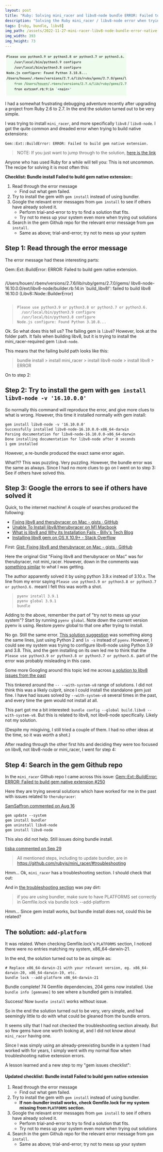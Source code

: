 ```yaml
---
layout: post
title: "Ruby: Solving mini_racer and libv8-node bundle ERROR: Failed to build gem native extension"
description: "Solving the Ruby mini_racer / libv8-node error when trying to bundle install"
tags: [ruby, bundle, libv8]
img_path: /assets/2022-11-27-mini-racer-libv8-node-bundle-error-native-extensions/mini-racer-libv8-node-bundle-error-native-extensions.jpg
img_width: 393
img_height: 73
---
```


![Solving mini_racer and libv8-node bundle ERROR: Failed to build gem native extension](/assets/2022-11-27-mini-racer-libv8-node-bundle-error-native-extensions/mini-racer-libv8-node-bundle-error-native-extensions.jpg)

I had a somewhat frustrating debugging adventure recently after upgrading a project from Ruby 2.6 to 2.7. In the end the solution turned out to be very simple.

I was trying to install `mini_racer`, and more specifically `libv8` / `libv8-node`. I got the quite common and dreaded error when trying to build native extensions:

`Gem::Ext::BuildError: ERROR: Failed to build gem native extension.`

> NOTE: If you just want to jump through to the solution, [here is the link](#the-solution-add-platform)

Anyone who has used Ruby for a while will tell you: This is not uncommon. The recipe for solving it is most often this:

**Checklist: Bundle install Failed to build gem native extension:**:

1. Read through the error message
   - Find out what gem failed.
2. Try to install the gem with `gem install` instead of using bundler.
3. Google the relevant error messages from `gem install` to see if others have already solved it. 
   - Perform trial-and-error to try to find a solution that fits.
   - Try not to mess up your system even more when trying out solutions
4. Search in the gem Github repo for the relevant error message from `gem install`.
   - Same as above; trial-and-error; try not to mess up your system

## Step 1: Read through the error message

The error message had these interesting parts:

Gem::Ext::BuildError: ERROR: Failed to build gem native extension.

> ```
/Users/houen/.rbenv/versions/2.7.6/lib/ruby/gems/2.7.0/gems/
libv8-node-16.10.0.0/ext/libv8-node/builder.rb:14:in `build_libv8!': 
failed to build libv8 16.10.0 (Libv8::Node::BuilderError)
> ```

> ```
> Please use python3.9 or python3.8 or python3.7 or python3.6.
>	/usr/local/bin/python3.9 configure
>	/usr/local/bin/python3.8 configure
> Node.js configure: Found Python 3.10.8...
> ```

Ok. So what does this tell us? The failing gem is `libv8`? However, look at the folder path. It fails when building libv8, but it is trying to install the mini_racer-required gem `libv8-node`. 

This means that the failing build path looks like this:

> bundle install > install mini_racer > install libv8-node > install libv8 > ERROR

On to step 2:

## Step 2: Try to install the gem with `gem install libv8-node -v '16.10.0.0'`

So normally this command will reproduce the error, and give more clues to what is wrong. However, this time it installed normally with gem install:

```
gem install libv8-node -v '16.10.0.0'
Successfully installed libv8-node-16.10.0.0-x86_64-darwin
Parsing documentation for libv8-node-16.10.0.0-x86_64-darwin
Done installing documentation for libv8-node after 0 seconds
1 gem installed
```

However, a re-bundle produced the exact same error again.

What?!? This was puzzling. Very puzzling. However, the bundle error was the same as always. 
Since I had no more clues to go on I went on to step 3: See if others have solved this.

## Step 3: Google the errors to see if others have solved it

Quick, to the internet machine! A couple of searches produced the following:

- [Fixing libv8 and therubyracer on Mac - gists · GitHub](https://gist.github.com/fernandoaleman/868b64cd60ab2d51ab24e7bf384da1ca)
- [Unable To Install libv8/therubyracer on M1 Macbook](https://github.com/rubyjs/libv8/issues/312)
- [What is libv8 and Why its Installation Fails - Billy's Tech Blog](https://billykong.github.io/ruby/2020/03/17/fixing-libv8-in-osx-catalina.html)
- [Installing libv8 gem on OS X 10.9+ - Stack Overflow](https://stackoverflow.com/questions/19577759/installing-libv8-gem-on-os-x-10-9)

First: [Gist: Fixing libv8 and therubyracer on Mac - gists · GitHub](https://gist.github.com/fernandoaleman/868b64cd60ab2d51ab24e7bf384da1ca?permalink_comment_id=4071064)

Here the original Gist "Fixing libv8 and therubyracer on Mac" was for therubyracer, not mini_racer. 
However, down in the comments was [something similar](https://gist.github.com/fernandoaleman/868b64cd60ab2d51ab24e7bf384da1ca?permalink_comment_id=4211086#gistcomment-4211086) to what I was getting.

The author apparently solved it by using python 3.9.x instead of 3.10.x. 
The line from my error saying `Please use python3.9 or python3.8 or python3.7 or python3.6.` meant I felt this was worth a shot.

> ```
> pyenv install 3.9.1
> pyenv global 3.9.1
> bundle
> ```

Adding to the above, remember the part of "try not to mess up your system"? Start by running `pyenv global`. Note down the current version pyenv is using. Restore pyenv global to that one after trying to install. 

No go. Still the same error. [This solution suggestion](https://github.com/avvo/docker-ruby/issues/3) was something along the same lines, 
just using Python 2 and `ln -s` instead of `pyenv`.
However, I could see my system was trying to configure libv8-node using Python 3.9 and 3.8.
This, and the gem installing on its own led me to think that the `Please use python3.9 or python3.8 or python3.7 or python3.6.` part of the error was probably misleading in this case.

Some more Googling around this topic led me across [a solution to libv8 issues from the past](https://github.com/avvo/docker-ruby/issues/3)

This tinkered around the `-- --with-system-v8` range of solutions. I did not think this was a likely culprit, since I could install the standalone gem just fine.
I have had issues solved by `--with-system-v8` several times in the past, and every time the gem would not install at all.

This part got me a bit interested: `bundle config --global build.libv8 --with-system-v8`. But this is related to libv8, not libv8-node specifically. Likely not my solution.

(Despite my misgiving, I still tried a couple of them. I had no other ideas at the time, so it was worth a shot.)

After reading through the other first hits and deciding they were too focused on libv8, not libv8-node or mini_racer, I went for step 4:

## Step 4: Search in the gem Github repo

In the `mini_racer` Github repo I came across this issue: [Gem::Ext::BuildError: ERROR: Failed to build gem native extension #250](https://github.com/rubyjs/mini_racer/issues/250)

Here they are trying several solutions which have worked for me in the past with issues related to `therubyracer`:

[SamSaffron commented on Aug 16](https://github.com/rubyjs/mini_racer/issues/250#issuecomment-1216249107)
```
gem update --system
gem install bundler 
gem uninstall libv8-node 
gem install libv8-node 
```

This also did not help. Still issues doing bundle install.

[tisba commented on Sep 29](https://github.com/rubyjs/mini_racer/issues/250#issuecomment-1262775343)

> All mentioned steps, including to update bundler, are in https://github.com/rubyjs/mini_racer/#troubleshooting

Hmm... Ok, `mini_racer` has a troubleshooting section. I should check that out:

And in [the troubleshooting section](https://github.com/rubyjs/mini_racer/#troubleshooting) was pay dirt:

> if you are using bundler, make sure to have PLATFORMS set correctly in Gemfile.lock via bundle lock --add-platform

Hmm... Since gem install works, but bundle install does not, could this be related?

## The solution: `add-platform`
It was related. When checking Gemfile.lock's `PLATFORMS` section, I noticed there were no entries matching my system, x86_64-darwin-21. 

In the end, the solution turned out to be as simple as:

```shell
# Replace x86_64-darwin-21 with your relevant version, eg. x86_64-darwin-20, x86_64-darwin-19, etc. 
bundle lock --add-platform x86_64-darwin-21
```

Bundle complete! 74 Gemfile dependencies, 204 gems now installed.
Use `bundle info [gemname]` to see where a bundled gem is installed.

Success! Now `bundle install` works without issue.

So in the end the solution turned out to be very, very simple, 
and had seemingly little to do with what could be gleaned from the bundle errors. 

It seems silly that I had not checked the troubleshooting section already. 
But so few gems have one worth looking at, and I did not know about `mini_racer` having one. 

Since I was simply using an already-preexisting bundle in a system I had worked with for years, 
I simply went with my normal flow when troubleshooting native extension errors.

A lesson learned and a new step to my "gem issues checklist":

#### Updated checklist: Bundle install Failed to build gem native extension

1. Read through the error message
   - Find out what gem failed.
2. Try to install the gem with `gem install` instead of using bundler.
   - **If non-bundler install works, check Gemfile.lock for my system missing from `PLATFORMS` section.**
3. Google the relevant error messages from `gem install` to see if others have already solved it.
   - Perform trial-and-error to try to find a solution that fits.
   - Try not to mess up your system even more when trying out solutions
4. Search in the gem Github repo for the relevant error message from `gem install`.
   - Same as above; trial-and-error; try not to mess up your system
